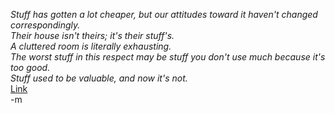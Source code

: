 <em>Stuff has gotten a lot cheaper, but our attitudes toward it haven't changed correspondingly.</em><br/>
<em>Their house isn't theirs; it's their stuff's.</em><br/>
<span style="font-style:italic;">A cluttered room is literally exhausting.</span><br/>
<span style="font-style:italic;">The worst stuff in this respect may be stuff you don't use much because it's too good.</span><br/>
<span style="font-style:italic;">Stuff used to be valuable, and now it's not.</span><br/>
<a href="http://www.paulgraham.com/stuff.html">Link</a><br/>
-m